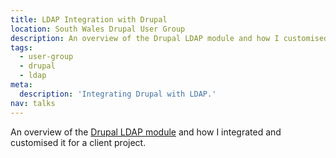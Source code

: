 ```yaml
---
title: LDAP Integration with Drupal
location: South Wales Drupal User Group
description: An overview of the Drupal LDAP module and how I customised it for a client project.
tags:
  - user-group
  - drupal
  - ldap
meta:
  description: 'Integrating Drupal with LDAP.'
nav: talks
---
```

An overview of the [Drupal LDAP module](https://www.drupal.org/project/ldap) and how I integrated and customised it for a client project.
